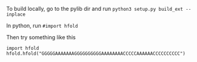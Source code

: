 To build locally, go to the pylib dir and run `python3 setup.py build_ext --inplace`

In python, run `#import hfold`

Then try something like this

```py3
import hfold
hfold.hfold("GGGGGAAAAAAAGGGGGGGGGGAAAAAAAACCCCCAAAAAACCCCCCCCCC")
```
